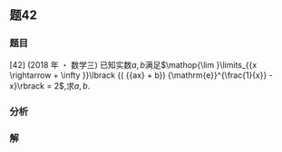 ## 题42
### 题目
[42] (2018 年 ・ 数学三) 已知实数$a, b$满足$\mathop{\lim }\limits_{{x \rightarrow   + \infty }}\lbrack  {( {{ax} + b}) {\mathrm{e}}^{\frac{1}{x}} - x}\rbrack   = 2$,求$a, b$.
### 分析

### 解